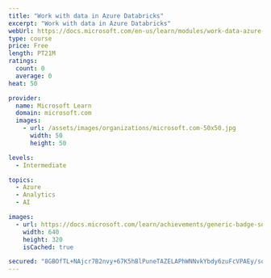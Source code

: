 ```yaml
---
title: "Work with data in Azure Databricks"
excerpt: "Work with data in Azure Databricks"
webUrl: https://docs.microsoft.com/en-us/learn/modules/work-data-azure-databricks/
type: course
price: Free
length: PT21M
ratings:
  count: 0
  average: 0
heat: 50

provider:
  name: Microsoft Learn
  domain: microsoft.com
  images:
    - url: /assets/images/organizations/microsoft.com-50x50.jpg
      width: 50
      height: 50

levels:
  - Intermediate

topics:
  - Azure
  - Analytics
  - AI

images:
  - url: https://docs.microsoft.com/learn/achievements/generic-badge-social.png
    width: 640
    height: 320
    isCached: true

secured: "8GBOfTL+NAjcr7B2nvy+67K5hBlPuneTAZELAPhWNNvkYbdy6zuFcVPAEy/sqKOyhhDO44rrUs+YBZ1qphF4N+anpJP1BNpPfl4joXjc2waWgUUeFhL0ihSPy2kwQJdf2JQfoZcNOcO1tg6TXIaD2k5I4fJsfj/EseIYaAMVoMpj4qlrRgq60jTSxEzQDtrFNUK5Gilx7QjtEqgtC9MXVsrA08XQ0Td7DtU3FbKxf2OQE9ScU6OjEA1KGewYd0Z/nRU4MF6A1lVyHuTIMNu98SQLhkhhiqF/eFUwAb1z3Nk/or/tX2YIH0OWhvsoqeGtAc1E2EzY2E5YIZJ0BBCQvj99hf1sjqTaPHigKwhtbo8gCjbJA7CMImGXC9IQ8fXu;kbhUMU/uJYyWO83N3OCIlQ=="
---
```


